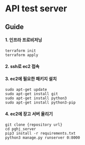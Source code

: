 # API test server

## Guide
#### 1. 인프라 프로비저닝
```
terraform init
terraform apply
```
#### 2. ssh로 ec2 접속

#### 3. ec2에 필요한 패키지 설치
```
sudo apt-get update
sudo apt-get install git
sudo apt-get install python3
sudo apt-get install python3-pip
```

#### 4. ec2에 장고 서버 올리기
```
git clone {repository url}
cd pghj_server
pip3 install -r requirements.txt
python3 manage.py runserver 0:8000
```
